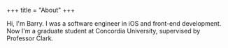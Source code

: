 +++
title = "About"
+++

Hi, I'm Barry. I was a software engineer in iOS and front-end development. Now I'm a graduate student at Concordia University, supervised by Professor Clark.
